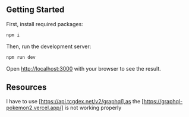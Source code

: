 ## Getting Started

First, install required packages:

```bash
npm i
```

Then, run the development server:

```bash
npm run dev
```

Open [http://localhost:3000](http://localhost:3000) with your browser to see the result.

## Resources

I have to use [https://api.tcgdex.net/v2/graphql],as the [https://graphql-pokemon2.vercel.app/] is not working properly
